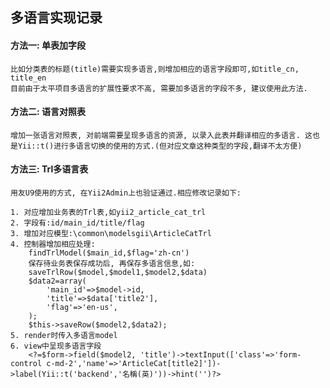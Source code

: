 ## 多语言实现记录


#### 方法一: 单表加字段
	比如分类表的标题(title)需要实现多语言,则增加相应的语言字段即可,如title_cn, title_en
	目前由于太平项目多语言的扩展性要求不高, 需要加多语言的字段不多, 建议使用此方法.

#### 方法二: 语言对照表
	增加一张语言对照表, 对前端需要呈现多语言的资源, 以录入此表并翻译相应的多语言. 这也是Yii::t()进行多语言切换的使用的方式.(但对应文章这种类型的字段,翻译不太方便)

#### 方法三: Trl多语言表
	用友U9使用的方式, 在Yii2Admin上也验证通过.相应修改记录如下:
~~~
1. 对应增加业务表的Trl表,如yii2_article_cat_trl
2. 字段有:id/main_id/title/flag
3. 增加对应模型:\common\modelsgii\ArticleCatTrl
4. 控制器增加相应处理:
	findTrlModel($main_id,$flag='zh-cn')
	保存待业务表保存成功后, 再保存多语言信息,如:
	saveTrlRow($model,$model1,$model2,$data)
	$data2=array(
        'main_id'=>$model->id,
        'title'=>$data['title2'],
        'flag'=>'en-us',
    );
    $this->saveRow($model2,$data2);
5. render时传入多语言model
6. view中呈现多语言字段
	<?=$form->field($model2, 'title')->textInput(['class'=>'form-control c-md-2','name'=>'ArticleCat[title2]'])->label(Yii::t('backend','名稱(英)'))->hint('')?>
~~~

